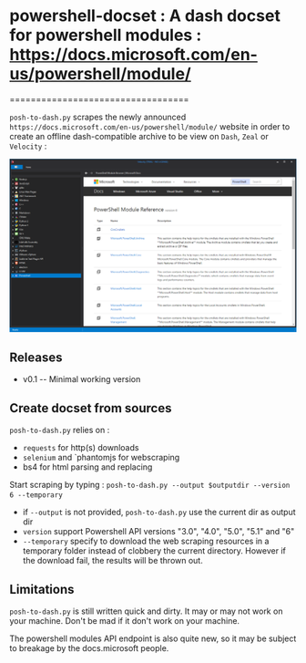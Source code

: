 # powershell-docset : A dash docset for powershell modules : https://docs.microsoft.com/en-us/powershell/module/
==================================

`posh-to-dash.py` scrapes the newly announced `https://docs.microsoft.com/en-us/powershell/module/` website in order to create an offline dash-compatible archive to be view on `Dash`, `Zeal` or `Velocity` :


<p align="center">
<img alt="Powershell docset in Velocity" src="screenshots/posh-docset.png"/>
</p>

## Releases

* v0.1 -- Minimal working version 

## Create docset from sources

`posh-to-dash.py` relies on :

* `requests` for http(s) downloads
* `selenium` and `phantomjs for webscraping
* bs4 for html parsing and replacing

Start scraping by typing : `posh-to-dash.py --output $outputdir --version 6 --temporary`
	
* if `--output` is not provided, `posh-to-dash.py` use the current dir as output dir
* `version` support Powershell API versions "3.0", "4.0", "5.0", "5.1" and "6"
* `--temporary` specify to download the web scraping resources in a temporary folder instead of clobbery the current directory. However if the download fail, the results will be thrown out.

## Limitations

`posh-to-dash.py` is still written quick and dirty. It may or may not work on your machine.
Don't be mad if it don't work on your machine.

The powershell modules API endpoint is also quite new, so it may be subject to breakage by the docs.microsoft people.